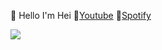 🏅 Hello I'm Hei
🎥[Youtube](https://www.youtube.com/channel/UCpF1oTbjTcTsOiYZZTOuAcQ) 
🎵[Spotify](https://open.spotify.com/user/9s1or8skhwzs7aev1ca5zetmi?si=f0b0112e178b47dd)








<img src="https://github-readme-stats.vercel.app/api?username=Hei-Fi&&show_icons=true&title_color=ffffff&icon_color=bb2acf&text_color=daf7dc&bg_color=ffba2c">
